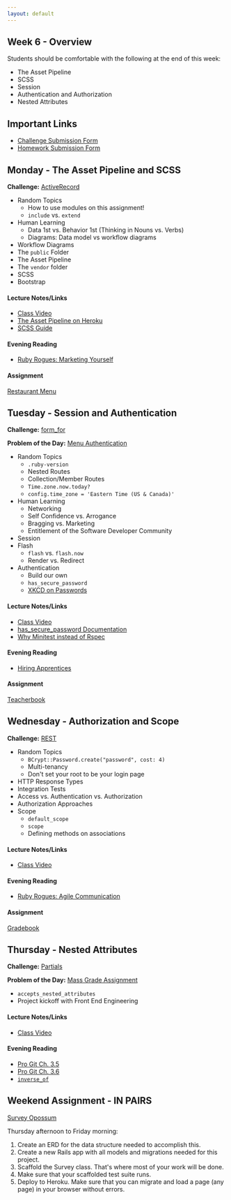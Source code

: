 ```yaml
---
layout: default
---
```


## Week 6 - Overview

Students should be comfortable with the following at the end of this week:

* The Asset Pipeline
* SCSS
* Session
* Authentication and Authorization
* Nested Attributes


## Important Links

* [Challenge Submission Form](http://goo.gl/forms/OzzXZL6iEF)
* [Homework Submission Form](http://goo.gl/forms/o9so3mi9Sd)


## Monday - The Asset Pipeline and SCSS

**Challenge:** [ActiveRecord](https://github.com/masonfmatthews/rails_assignments/blob/master/challenges/rails_active_record.md)

* Random Topics
  * How to use modules on this assignment!
  * `include` vs. `extend`
* Human Learning
  * Data 1st vs. Behavior 1st (Thinking in Nouns vs. Verbs)
  * Diagrams: Data model vs workflow diagrams
* Workflow Diagrams
* The `public` Folder
* The Asset Pipeline
* The `vendor` folder
* SCSS
* Bootstrap

#### Lecture Notes/Links

* [Class Video]()
* [The Asset Pipeline on Heroku](https://devcenter.heroku.com/articles/rails-4-asset-pipeline)
* [SCSS Guide](http://sass-lang.com/)

#### Evening Reading

* [Ruby Rogues: Marketing Yourself](http://devchat.tv/ruby-rogues/187-marketing-yourself-as-a-software-developer-with-john-sonmez)

#### Assignment

[Restaurant Menu](https://github.com/tiyd-rails-2015-08/restaurant_menu)


## Tuesday - Session and Authentication

**Challenge:** [form_for](https://github.com/masonfmatthews/rails_assignments/blob/master/challenges/rails_form_for.md)

**Problem of the Day:** [Menu Authentication](https://github.com/masonfmatthews/rails_assignments/blob/master/exercises/menu_authentication)

* Random Topics
  * `.ruby-version`
  * Nested Routes
  * Collection/Member Routes
  * `Time.zone.now.today?`
  * `config.time_zone = 'Eastern Time (US & Canada)'`
* Human Learning
  * Networking
  * Self Confidence vs. Arrogance
  * Bragging vs. Marketing
  * Entitlement of the Software Developer Community
* Session
* Flash
  * `flash` vs. `flash.now`
  * Render vs. Redirect
* Authentication
  * Build our own
  * `has_secure_password`
  * [XKCD on Passwords](https://xkcd.com/936/)

#### Lecture Notes/Links

* [Class Video]()
* [has_secure_password Documentation](http://api.rubyonrails.org/classes/ActiveModel/SecurePassword/ClassMethods.html)
* [Why Minitest instead of Rspec](http://brandonhilkert.com/blog/7-reasons-why-im-sticking-with-minitest-and-fixtures-in-rails/)

#### Evening Reading

* [Hiring Apprentices](https://push.cx/2015/hiring-apprentices)

#### Assignment

[Teacherbook](https://github.com/tiyd-rails-2015-08/teacherbook)


## Wednesday - Authorization and Scope

**Challenge:** [REST](https://github.com/masonfmatthews/rails_assignments/blob/master/challenges/rails_rest.md)

* Random Topics
  * `BCrypt::Password.create("password", cost: 4)`
  * Multi-tenancy
  * Don't set your root to be your login page
* HTTP Response Types
* Integration Tests
* Access vs. Authentication vs. Authorization
* Authorization Approaches
* Scope
  * `default_scope`
  * `scope`
  * Defining methods on associations

#### Lecture Notes/Links

* [Class Video]()

#### Evening Reading

* [Ruby Rogues: Agile Communication](http://devchat.tv/ruby-rogues/049-rr-agile-communication-with-angela-harms)

#### Assignment

[Gradebook](https://github.com/tiyd-rails-2015-08/gradebook)


## Thursday - Nested Attributes

**Challenge:** [Partials](https://github.com/masonfmatthews/rails_assignments/blob/master/challenges/rails_partials.md)

**Problem of the Day:** [Mass Grade Assignment](https://github.com/masonfmatthews/rails_assignments/blob/master/exercises/mass_grade_assignment)

* `accepts_nested_attributes`
* Project kickoff with Front End Engineering

#### Lecture Notes/Links

* [Class Video]()

#### Evening Reading

* [Pro Git Ch. 3.5](http://git-scm.com/book/en/v2/Git-Branching-Remote-Branches)
* [Pro Git Ch. 3.6](http://git-scm.com/book/en/v2/Git-Branching-Rebasing)
* [`inverse_of`](http://viget.com/extend/exploring-the-inverse-of-option-on-rails-model-associations)

## Weekend Assignment - IN PAIRS

[Survey Opossum](https://github.com/tiyd-rails-2015-08/survey_opossum)

Thursday afternoon to Friday morning:

  1. Create an ERD for the data structure needed to accomplish this.
  2. Create a new Rails app with all models and migrations needed for this project.
  3. Scaffold the Survey class.  That's where most of your work will be done.
  4. Make sure that your scaffolded test suite runs.
  5. Deploy to Heroku.  Make sure that you can migrate and load a page (any page) in your browser without errors.
